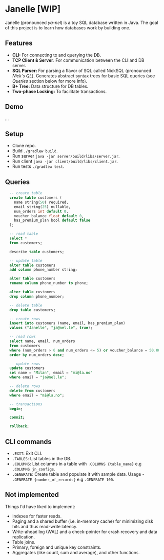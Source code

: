 # Janelle [WIP]
Janelle (pronounced *ya-nel*) is a toy SQL database written in Java. The goal of this project is to learn how databases work by building one.

## Features
- __CLI:__ For connecting to and querying the DB.
- __TCP Client & Server__: For communication between the CLI and DB server.
- __SQL Parser:__ For parsing a flavor of SQL called NickSQL (pronounced _Nick's QL_). Generates abstract syntax trees for basic SQL queries (see _Queries_ section below for more info).
- __B+ Tree:__ Data structure for DB tables.
- __Two-phase Locking:__ To facilitate transactions.

## Demo
...

## Setup
- Clone repo.
- Build `./gradlew build`.
- Run server `java -jar server/build/libs/server.jar`.
- Run client `java -jar client/build/libs/client.jar`.
- Run tests `./gradlew test`.

## Queries
```sql
  -- create table
  create table customers (
    name string(50) required,
    email string(25) nullable,
    num_orders int default 0,
    voucher_balance float default 0,
    has_premium_plan bool default false
  );

  -- read table
  select *
  from customers;

  describe table customers;

  -- update table
  alter table customers
  add column phone_number string;

  alter table customers
  rename column phone_number to phone;

  alter table customers
  drop column phone_number;

  -- delete table
  drop table customers;

  -- create rows
  insert into customers (name, email, has_premium_plan)
  values ("Janelle", "ja@nel.le", true);

  -- read rows
  select name, email, num_orders
  from customers
  where (num_orders > 0 and num_orders <= 5) or voucher_balance = 50.00 or (email = "ja@nel.le" and name != null and has_premium_plan = true)
  order by num_orders desc;

  -- update rows
  update customers
  set name = "Milan", email = "mi@la.no"
  where email = "ja@nel.le";

  -- delete rows
  delete from customers
  where email = "mi@la.no";

  -- transactions
  begin;

  commit;

  rollback;
  ```

## CLI commands
- `.EXIT`: Exit CLI.
- `.TABLES`: List tables in the DB.
- `.COLUMNS`: List columns in a table with `.COLUMNS {table_name}` e.g `.COLUMNS jn_configs`.
- `.GENERATE`: Create table and populate it with sample data. Usage - `.GENERATE {number_of_records}` e.g `.GENERATE 100`.

## Not implemented
Things I'd have liked to implement:
- Indexes for faster reads.
- Paging and a shared buffer (i.e. in-memory cache) for minimizing disk hits and thus read-write latency.
- Write-ahead log (WAL) and a check-pointer for crash recovery and data replication.
- Table joins.
- Primary, foreign and unique key constraints.
- Aggregates (like count, sum and average), and other functions.
